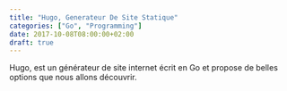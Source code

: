 ```yaml
---
title: "Hugo, Generateur De Site Statique"
categories: ["Go", "Programming"]
date: 2017-10-08T08:00:00+02:00
draft: true
---
```


Hugo, est un générateur de site internet écrit en Go et propose de belles options que nous allons découvrir.
